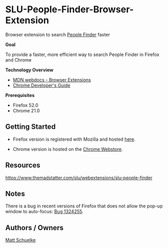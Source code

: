 # SLU-People-Finder-Browser-Extension

Browser extension to search [People Finder](https://www.slu.edu/peoplefinder) faster

**Goal** 

To provide a faster, more efficient way to search People Finder in Firefox and Chrome

**Technology Overview**

* [MDN webdocs - Browser Extensions](https://developer.mozilla.org/en-US/Add-ons/WebExtensions)
* [Chrome Developer's Guide](https://developer.chrome.com/extensions/devguide)

**Prerequisites**

* Firefox 52.0
* Chrome 21.0

## Getting Started

* Firefox version is registered with Mozilla and hosted [here](https://www.themadstatter.com/slu/webextensions/slu-people-finder).

* Chrome version is hosted on the [Chrome Webstore](https://chrome.google.com/webstore/detail/slu-people-finder/iokfgmiafmjifmpnahdecmhgbbgdaikc?hl=en).

## Resources

https://www.themadstatter.com/slu/webextensions/slu-people-finder

## Notes

There is a bug in recent versions of Firefox that does not allow the pop-up window to auto-focus: [Bug 1324255](https://bugzilla.mozilla.org/show_bug.cgi?id=1324255).

## Authors / Owners

[Matt Schuelke](mailto:matthew.schuelke@slu.edu)
